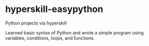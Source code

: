 # hyperskill-easypython
Python projects via hyperskill

Learned basic syntax of Python and wrote a simple program using variables, conditions, loops, and functions.
